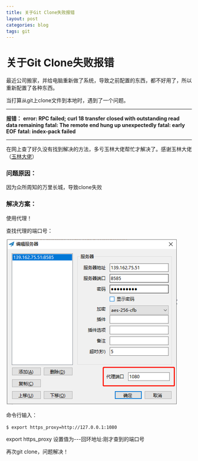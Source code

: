 ```yaml
---
title: 关于Git Clone失败报错
layout: post
categories: blog
tags: git
---
```


# 关于Git Clone失败报错


最近公司搬家，并给电脑重新做了系统，导致之前配置的东西，都不好用了，所以重新配置了各种东西。

当打算从git上clone文件到本地时，遇到了一个问题。

* * *

**报错：**
**error: RPC failed; curl 18 transfer closed with outstanding read data remaining**
**fatal: The remote end hung up unexpectedly**
**fatal: early EOF**
**fatal: index-pack failed**

* * *

在网上查了好久没有找到解决的方法，多亏玉林大佬帮忙才解决了。感谢玉林大佬（[玉林大佬](https://github.com/JiangYulin)）

### **问题原因：**

因为众所周知的万里长城，导致clone失败

### **解决方案：**

使用代理！

查找代理的端口号：

![微信截图_20190320110856](https://github.com/AlexBw777/AlexBw777.github.io/blob/master/img/git%20clone%20fail.png)

命令行输入：

`$ export https_proxy=http://127.0.0.1:1080`

export https_proxy 设置值为---回环地址:刚才查到的端口号

再次git clone，问题解决！

